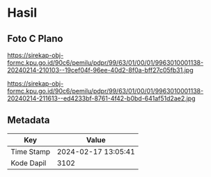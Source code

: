# Hasil

## Foto C Plano

https://sirekap-obj-formc.kpu.go.id/90c6/pemilu/pdpr/99/63/01/00/01/9963010001138-20240214-210103--19cef04f-96ee-40d2-8f0a-bff27c05fb31.jpg

https://sirekap-obj-formc.kpu.go.id/90c6/pemilu/pdpr/99/63/01/00/01/9963010001138-20240214-211613--ed4233bf-8761-4f42-b0bd-641af51d2ae2.jpg


## Metadata

| Key        | Value               |
| ---------- | ------------------- |
| Time Stamp | 2024-02-17 13:05:41 |
| Kode Dapil | 3102                |



